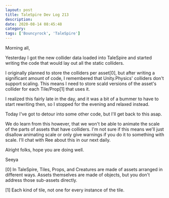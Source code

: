 ```yaml
---
layout: post
title: TaleSpire Dev Log 213
description:
date: 2020-08-14 08:45:48
category:
tags: ['Bouncyrock', 'TaleSpire']
---
```


Morning all,

Yesterday I got the new collider data loaded into TaleSpire and started writing the code that would lay out all the static colliders.

I originally planned to store the colliders per asset[0], but after writing a significant amount of code, I remembered that Unity.Physics' colliders don't support scaling. This means I need to store scald versions of the asset's collider for each Tile/Prop[1] that uses it.

I realized this fairly late in the day, and it was a bit of a bummer to have to start rewriting then, so I stopped for the evening and relaxed instead.

Today I've got to detour into some other code, but I'll get back to this asap.

We do learn from this however, that we won't be able to animate the scale of the parts of assets that have colliders. I'm not sure if this means we'll just disallow animating scale or only give warnings if you do it to something with scale. I'll chat with Ree about this in our next daily.

Alright folks, hope you are doing well.

Seeya


[0] In TaleSpire, Tiles, Props, and Creatures are made of assets arranged in different ways. Assets themselves are made of objects, but you don't address those sub-assets directly.

[1] Each kind of tile, not one for every instance of the tile.
